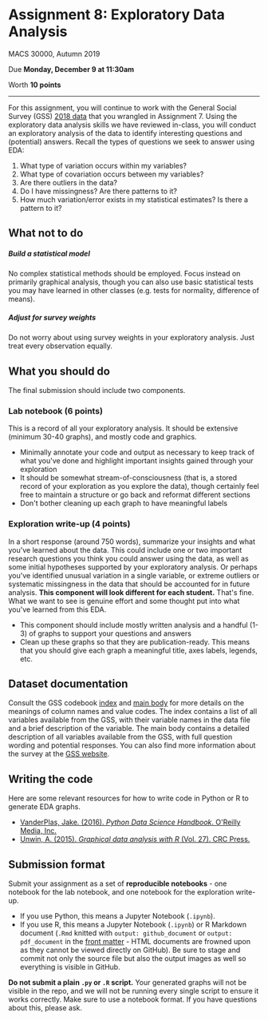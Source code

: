 # Assignment 8: Exploratory Data Analysis

MACS 30000, Autumn 2019

Due **Monday, December 9 at 11:30am**

Worth **10 points**

--------------------

For this assignment, you will continue to work with the General Social Survey (GSS) [2018 data](http://gss.norc.org/get-the-data/stata) that you wrangled in Assignment 7. Using the exploratory data analysis skills we have reviewed in-class, you will conduct an exploratory analysis of the data to identify interesting questions and (potential) answers. Recall the types of questions we seek to answer using EDA:

1. What type of variation occurs within my variables?
1. What type of covariation occurs between my variables?
1. Are there outliers in the data?
1. Do I have missingness? Are there patterns to it?
1. How much variation/error exists in my statistical estimates? Is there a pattern to it?

## What not to do

##### Build a statistical model

No complex statistical methods should be employed. Focus instead on primarily graphical analysis, though you can also use basic statistical tests you may have learned in other classes (e.g. tests for normality, difference of means).

##### Adjust for survey weights

Do not worry about using survey weights in your exploratory analysis. Just treat every observation equally.

## What you should do

The final submission should include two components.

### Lab notebook (6 points)

This is a record of all your exploratory analysis. It should be extensive (minimum 30-40 graphs), and mostly code and graphics.

* Minimally annotate your code and output as necessary to keep track of what you've done and highlight important insights gained through your exploration
* It should be somewhat stream-of-consciousness (that is, a stored record of your exploration as you explore the data), though certainly feel free to maintain a structure or go back and reformat different sections
* Don't bother cleaning up each graph to have meaningful labels

### Exploration write-up (4 points)

In a short response (around 750 words), summarize your insights and what you've learned about the data. This could include one or two important research questions you think you could answer using the data, as well as some initial hypotheses supported by your exploratory analysis. Or perhaps you've identified unusual variation in a single variable, or extreme outliers or systematic missingness in the data that should be accounted for in future analysis. **This component will look different for each student.** That's fine. What we want to see is genuine effort and some thought put into what you've learned from this EDA.

* This component should include mostly written analysis and a handful (1-3) of graphs to support your questions and answers
* Clean up these graphs so that they are publication-ready. This means that you should give each graph a meaningful title, axes labels, legends, etc.

## Dataset documentation

Consult the GSS codebook [index](https://gss.norc.org/documents/codebook/GSS_Codebook_index.pdf) and [main body](https://gss.norc.org/documents/codebook/GSS_Codebook_mainbody.pdf) for more details on the meanings of column names and value codes. The index contains a list of all variables available from the GSS, with their variable names in the data file and a brief description of the variable. The main body contains a detailed description of all variables available from the GSS, with full question wording and potential responses. You can also find more information about the survey at the [GSS website](http://gss.norc.org/).

## Writing the code

Here are some relevant resources for how to write code in Python or R to generate EDA graphs.

* [VanderPlas, Jake. (2016). *Python Data Science Handbook*. O'Reilly Media, Inc.](http://proquestcombo.safaribooksonline.com.proxy.uchicago.edu/book/programming/python/9781491912126)
* [Unwin, A. (2015). *Graphical data analysis with R* (Vol. 27). CRC Press.](http://proquestcombo.safaribooksonline.com.proxy.uchicago.edu/9781498786775)

## Submission format

Submit your assignment as a set of **reproducible notebooks** - one notebook for the lab notebook, and one notebook for the exploration write-up.

* If you use Python, this means a Jupyter Notebook (`.ipynb`).
* If you use R, this means a Jupyter Notebook (`.ipynb`) or R Markdown document (`.Rmd` knitted with `output: github_document` or `output: pdf_document` in the [front matter](http://rmarkdown.rstudio.com/markdown_document_format.html) - HTML documents are frowned upon as they cannot be viewed directly on GitHub). Be sure to stage and commit not only the source file but also the output images as well so everything is visible in GitHub.

**Do not submit a plain `.py` or `.R` script.** Your generated graphs will not be visible in the repo, and we will not be running every single script to ensure it works correctly. Make sure to use a notebook format. If you have questions about this, please ask.
